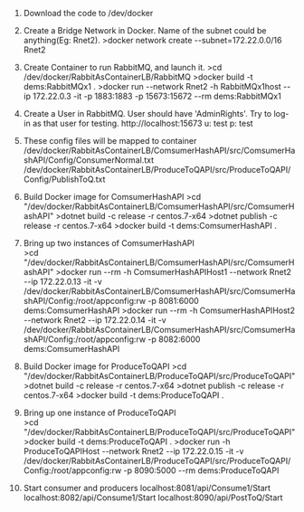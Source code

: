 1) Download the code to /dev/docker

2) Create a Bridge Network in Docker.
		Name of the subnet could be anything(Eg: Rnet2).
		>docker network create --subnet=172.22.0.0/16 Rnet2
	
3) Create Container to run RabbitMQ, and launch it.
		>cd /dev/docker/RabbitAsContainerLB/RabbitMQ
		>docker build -t dems:RabbitMQx1 .
		>docker run --network Rnet2 -h RabbitMQx1host --ip 172.22.0.3 -it -p 1883:1883 -p 15673:15672 --rm dems:RabbitMQx1
		
4) Create a User in RabbitMQ.
		User should have 'AdminRights'. Try to log-in as that user for testing.
		http://localhost:15673
          u: test
		  p: test

5) These config files will be mapped to container
		/dev/docker/RabbitAsContainerLB/ComsumerHashAPI/src/ComsumerHashAPI/Config/ConsumerNormal.txt
		/dev/docker/RabbitAsContainerLB/ProduceToQAPI/src/ProduceToQAPI/Config/PublishToQ.txt
	
6) Build Docker image for ComsumerHashAPI
		>cd "/dev/docker/RabbitAsContainerLB/ComsumerHashAPI/src/ComsumerHashAPI"
		>dotnet build -c release -r centos.7-x64
		>dotnet publish -c release -r centos.7-x64
		>docker build -t dems:ComsumerHashAPI .
	
7) Bring up two instances of ComsumerHashAPI	
		>cd "/dev/docker/RabbitAsContainerLB/ComsumerHashAPI/src/ComsumerHashAPI"
		>docker run  --rm -h ComsumerHashAPIHost1 --network Rnet2 --ip 172.22.0.13 -it -v /dev/docker/RabbitAsContainerLB/ComsumerHashAPI/src/ComsumerHashAPI/Config:/root/appconfig:rw -p 8081:6000 dems:ComsumerHashAPI 
		>docker run  --rm -h ComsumerHashAPIHost2 --network Rnet2 --ip 172.22.0.14 -it -v /dev/docker/RabbitAsContainerLB/ComsumerHashAPI/src/ComsumerHashAPI/Config:/root/appconfig:rw -p 8082:6000 dems:ComsumerHashAPI

8) Build Docker image for ProduceToQAPI
		>cd "/dev/docker/RabbitAsContainerLB/ProduceToQAPI/src/ProduceToQAPI"
		>dotnet build -c release -r centos.7-x64
		>dotnet publish -c release -r centos.7-x64
		>docker build -t dems:ProduceToQAPI .
		

9) Bring up one instance of ProduceToQAPI	
		>cd "/dev/docker/RabbitAsContainerLB/ProduceToQAPI/src/ProduceToQAPI"
		>docker build -t dems:ProduceToQAPI .
		>docker run -h ProduceToQAPIHost --network Rnet2  --ip 172.22.0.15 -it -v /dev/docker/RabbitAsContainerLB/ProduceToQAPI/src/ProduceToQAPI/Config:/root/appconfig:rw  -p 8090:5000 --rm dems:ProduceToQAPI
				
10)	Start consumer and producers
		localhost:8081/api/Consume1/Start
		localhost:8082/api/Consume1/Start
		localhost:8090/api/PostToQ/Start
					
		
		